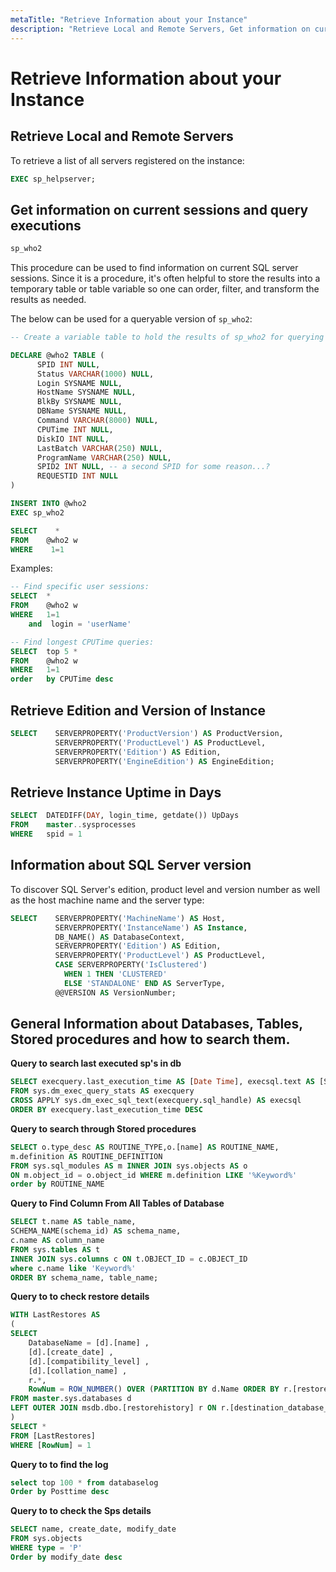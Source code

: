 ```yaml
---
metaTitle: "Retrieve Information about your Instance"
description: "Retrieve Local and Remote Servers, Get information on current sessions and query executions, Retrieve Edition and Version of Instance, Retrieve Instance Uptime in Days, Information about SQL Server version , General Information about Databases, Tables, Stored procedures and how to search them."
---
```


# Retrieve Information about your Instance



## Retrieve Local and Remote Servers


To retrieve a list of all servers registered on the instance:

```sql
EXEC sp_helpserver;

```



## Get information on current sessions and query executions


```sql
sp_who2

```

This procedure can be used to find information on current SQL server sessions.  Since it is a procedure, it's often helpful to store the results into a temporary table or table variable so one can order, filter, and transform the results as needed.

The below can be used for a queryable version of `sp_who2`:

```sql
-- Create a variable table to hold the results of sp_who2 for querying purposes

DECLARE @who2 TABLE (
      SPID INT NULL,
      Status VARCHAR(1000) NULL,
      Login SYSNAME NULL,
      HostName SYSNAME NULL,
      BlkBy SYSNAME NULL,
      DBName SYSNAME NULL,
      Command VARCHAR(8000) NULL,
      CPUTime INT NULL,
      DiskIO INT NULL,
      LastBatch VARCHAR(250) NULL,
      ProgramName VARCHAR(250) NULL,
      SPID2 INT NULL, -- a second SPID for some reason...?
      REQUESTID INT NULL
)

INSERT INTO @who2
EXEC sp_who2

SELECT    *
FROM    @who2 w
WHERE    1=1

```

Examples:

```sql
-- Find specific user sessions:
SELECT  *
FROM    @who2 w
WHERE   1=1
    and  login = 'userName'

-- Find longest CPUTime queries:
SELECT  top 5 *
FROM    @who2 w
WHERE   1=1
order   by CPUTime desc

```



## Retrieve Edition and Version of Instance


```sql
SELECT    SERVERPROPERTY('ProductVersion') AS ProductVersion,  
          SERVERPROPERTY('ProductLevel') AS ProductLevel,  
          SERVERPROPERTY('Edition') AS Edition,  
          SERVERPROPERTY('EngineEdition') AS EngineEdition;  

```



## Retrieve Instance Uptime in Days


```sql
SELECT  DATEDIFF(DAY, login_time, getdate()) UpDays
FROM    master..sysprocesses 
WHERE   spid = 1

```



## Information about SQL Server version 


To discover SQL Server's edition, product level and version number as well as the host machine name and the server type:

```sql
SELECT    SERVERPROPERTY('MachineName') AS Host,
          SERVERPROPERTY('InstanceName') AS Instance,
          DB_NAME() AS DatabaseContext,
          SERVERPROPERTY('Edition') AS Edition, 
          SERVERPROPERTY('ProductLevel') AS ProductLevel, 
          CASE SERVERPROPERTY('IsClustered') 
            WHEN 1 THEN 'CLUSTERED' 
            ELSE 'STANDALONE' END AS ServerType,
          @@VERSION AS VersionNumber;

```



## General Information about Databases, Tables, Stored procedures and how to search them.


**Query to  search last executed sp's in db**

```sql
SELECT execquery.last_execution_time AS [Date Time], execsql.text AS [Script]
FROM sys.dm_exec_query_stats AS execquery
CROSS APPLY sys.dm_exec_sql_text(execquery.sql_handle) AS execsql
ORDER BY execquery.last_execution_time DESC

```

**Query to  search through Stored procedures**

```sql
SELECT o.type_desc AS ROUTINE_TYPE,o.[name] AS ROUTINE_NAME,
m.definition AS ROUTINE_DEFINITION
FROM sys.sql_modules AS m INNER JOIN sys.objects AS o
ON m.object_id = o.object_id WHERE m.definition LIKE '%Keyword%'
order by ROUTINE_NAME

```

**Query to Find Column From All Tables of Database**

```sql
SELECT t.name AS table_name,
SCHEMA_NAME(schema_id) AS schema_name,
c.name AS column_name
FROM sys.tables AS t
INNER JOIN sys.columns c ON t.OBJECT_ID = c.OBJECT_ID
where c.name like 'Keyword%'
ORDER BY schema_name, table_name;

```

**Query to  to check restore details**

```sql
WITH LastRestores AS
(
SELECT
    DatabaseName = [d].[name] ,
    [d].[create_date] ,
    [d].[compatibility_level] ,
    [d].[collation_name] ,
    r.*,
    RowNum = ROW_NUMBER() OVER (PARTITION BY d.Name ORDER BY r.[restore_date] DESC)
FROM master.sys.databases d
LEFT OUTER JOIN msdb.dbo.[restorehistory] r ON r.[destination_database_name] = d.Name
)
SELECT *
FROM [LastRestores]
WHERE [RowNum] = 1

```

**Query to  to find the log**

```sql
select top 100 * from databaselog
Order by Posttime desc

```

**Query to  to check the Sps details**

```sql
SELECT name, create_date, modify_date
FROM sys.objects
WHERE type = 'P'
Order by modify_date desc

```


